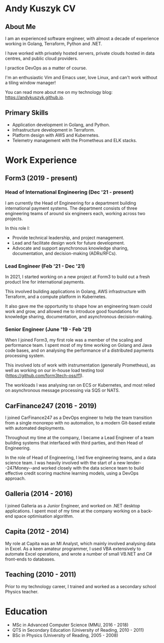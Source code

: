# Andy Kuszyk CV
## About Me
I am an experienced software engineer, with almost a decade of experience working in Golang, Terraform, Python and .NET. 

I have worked with privately hosted servers, private clouds hosted in data centres, and public cloud providers. 

I practice DevOps as a matter of course.

I'm an enthusiastic Vim and Emacs user, love Linux, and can't work without a tiling window manager!

You can read more about me on my technology blog: https://andykuszyk.github.io.

## Primary Skills
- Application development in Golang, and Python.
- Infrastructure development in Terraform.
- Platform design with AWS and Kubernetes.
- Telemetry management with the Prometheus and ELK stacks.

# Work Experience
## Form3 (2019 - present)
### Head of International Engineering (Dec '21 - present)
I am currently the Head of Engineering for a department building international payment systems. The department consists of three engineering teams of around six engineers each, working across two projects.

In this role I:

- Provide technical leadership, and project management.
- Lead and facilitate design work for future development.
- Advocate and support asynchronous knowledge sharing, documentation, and decision-making (ADRs/RFCs).

### Lead Engineer (Feb '21 - Dec '21)
In 2021, I started working on a new project at Form3 to build out a fresh product line for international payments.

This involved building applications in Golang, AWS infrastructure with Terraform, and a compute platform in Kubernetes.

It also gave me the opportunity to shape how an engineering team could work and grow, and allowed me to introduce good foundations for knowledge sharing, documentation, and asynchronous decision-making.

### Senior Engineer (June '19 - Feb '21)
When I joined Form3, my first role was a member of the scaling and performance team. I spent most of my time working on Golang and Java code bases, and on analysing the performance of a distributed payments processing system.

This involved lots of work with instrumentation (generally Prometheus), as well as working on our in-house load testing tool (https://github.com/form3tech-oss/f1).

The workloads I was analysing ran on ECS or Kubernetes, and most relied on asynchronous message processing via SQS or NATS.

## CarFinance247 (2016 - 2019)
I joined CarFinance247 as a DevOps engineer to help the team transition from a single monorepo with no automation, to a modern Git-based estate with automated deployments.

Throughout my time at the company, I became a Lead Engineer of a team building systems that interfaced with third parties, and then Head of Engineering.

In the role of Head of Engineering, I led five engineering teams, and a data science team. I was heavily involved with the start of a new lender--247Money--and worked closely with the data science team to build effective credit scoring machine learning models, using a DevOps approach.

## Galleria (2014 - 2016)
I joined Galleria as a Junior Engineer, and worked on .NET desktop applications. I spent most of my time at the company working on a back-end space optimisation algorithm.

## Capita (2012 - 2014)
My role at Capita was an MI Analyst, which mainly involved analysing data in Excel. As a keen amateur programmer, I used VBA extensively to automate Excel operations, and wrote a number of small VB.NET and C# front-ends to databases.

## Teaching (2010 - 2011)
Prior to my technology career, I trained and worked as a secondary school Physics teacher.

# Education
- MSc in Advanced Computer Science (MMU, 2016 - 2018)
- QTS in Secondary Education (University of Reading, 2010 - 2011)
- BSc in Physics (University of Reading, 2005 - 2008)
